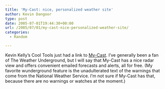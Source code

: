 ```yaml
---
title: 'My-Cast: nice, personalized weather site'
author: Kevin Dangoor
type: post
date: 2005-07-01T19:44:30+00:00
url: /2005/07/01/my-cast-nice-personalized-weather-site/
categories:
  - Random

---
```

Kevin Kelly&#8217;s Cool Tools just had a link to [My-Cast][1]. I&#8217;ve generally been a fan of The Weather Underground, but I will say that My-Cast has a nice radar view and offers convenient emailed forecasts and alerts, all for free. (My favorite wunderground feature is the unadulterated text of the warnings that come from the National Weather Service. I&#8217;m not sure if My-Cast has that, because there are no warnings or watches at the moment.)

 [1]: http://www.my-cast.com/